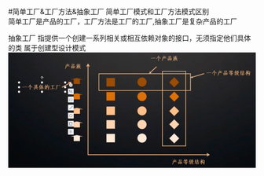 #简单工厂&工厂方法&抽象工厂
简单工厂模式和工厂方法模式区别  
简单工厂是产品的工厂，工厂方法是工厂的工厂,抽象工厂是复杂产品的工厂

抽象工厂
指提供一个创建一系列相关或相互依赖对象的接口，无须指定他们具体的类  属于创建型设计模式
![img_1.png](img_1.png)